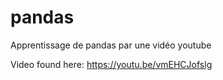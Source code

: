 # pandas

Apprentissage de pandas par une vidéo youtube

Video found here: https://youtu.be/vmEHCJofslg

